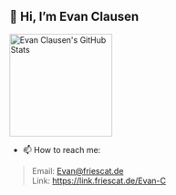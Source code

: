 ## 👋 Hi, I’m Evan Clausen

<div>
  <img height="180em" src="https://github-readme-stats.vercel.app/api?username=EvanClausen111&show_icons=true&theme=light" alt="Evan Clausen's GitHub Stats" />
<!--   <img height="180em" src="https://github-readme-stats.vercel.app/api/top-langs/?username=EvanClausen111&layout=compact&theme=light" alt="Evan Clausen's Top Langs" /> -->
</div>

- 📫 How to reach me:
> Email: Evan@friescat.de  
> Link: https://link.friescat.de/Evan-C

